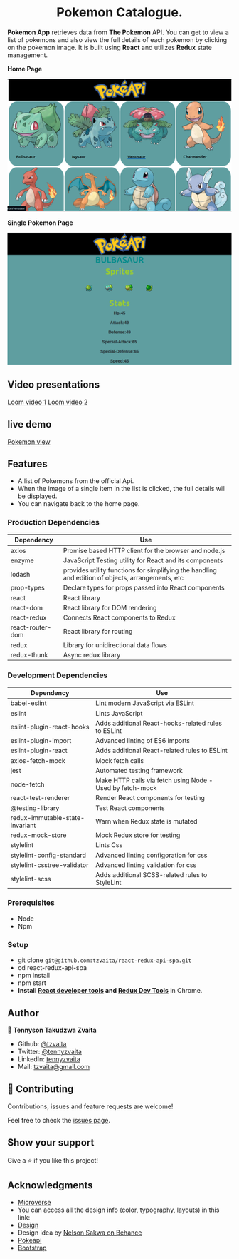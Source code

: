 <h1 align="center">
  Pokemon Catalogue.
</h1>

<strong>Pokemon App</strong> retrieves data from <strong>The Pokemon</strong> API. You can get to view a list of pokemons and also view the full details of each pokemon by clicking on the pokemon image. It is built using <strong>React</strong> and utilizes <strong>Redux</strong> state management.

**Home Page**

<p align="center">
  <img src="./pokehome.png">
</p>

**Single Pokemon Page**

<p align="center">
  <img src="./singlepokemon.png">
</p>

## Video presentations
[Loom video 1](https://www.loom.com/share/f2e38935609b46c99a21956892229909)
[Loom video 2](https://www.loom.com/share/9c7b34f0723d4143a66591f579b7e08c)
## live demo
[Pokemon view](https://somoye-meology.netlify.app)

## Features
- A list of Pokemons from the official Api.
- When the image of a single item in the list is clicked, the full details will be displayed.
- You can navigate back to the home page.

### Production Dependencies

| **Dependency**   | **Use**                                              |
| ---------------- | ---------------------------------------------------- |
| axios       | Promise based HTTP client for the browser and node.js |
| enzyme       | JavaScript Testing utility for React and its components |
| lodash       | provides utility functions for simplifying the handling and edition of objects, arrangements, etc |
| prop-types       | Declare types for props passed into React components |
| react            | React library                                        |
| react-dom        | React library for DOM rendering                      |
| react-redux      | Connects React components to Redux                   |
| react-router-dom | React library for routing                            |
| redux            | Library for unidirectional data flows                |
| redux-thunk      | Async redux library                                  |

### Development Dependencies

| **Dependency**                  | **Use**                                                          |
| ------------------------------- | ---------------------------------------------------------------- |
| babel-eslint                    | Lint modern JavaScript via ESLint                                |
| eslint                          | Lints JavaScript                                                 |
| eslint-plugin-react-hooks       | Adds additional React-hooks-related rules to ESLint              |
| eslint-plugin-import            | Advanced linting of ES6 imports                                  |
| eslint-plugin-react             | Adds additional React-related rules to ESLint                    |
| axios-fetch-mock                      | Mock fetch calls                                                 |
| jest                            | Automated testing framework                                      |
| node-fetch                      | Make HTTP calls via fetch using Node - Used by fetch-mock        |
| react-test-renderer             | Render React components for testing                              |
| @testing-library                | Test React components                                            |
| redux-immutable-state-invariant | Warn when Redux state is mutated                                 |
| redux-mock-store                | Mock Redux store for testing                                     |
| stylelint                       | Lints Css                                                        |
| stylelint-config-standard       | Advanced linting configoration for css                           |
| stylelint-csstree-validator     | Advanced linting validation for css                              |
| stylelint-scss                  | Adds additional SCSS-related rules to StyleLint                  |

### Prerequisites

- Node
- Npm

### Setup

- git clone `git@github.com:tzvaita/react-redux-api-spa.git`
- cd react-redux-api-spa
- npm install
- npm start
- **Install [React developer tools](https://chrome.google.com/webstore/detail/react-developer-tools/fmkadmapgofadopljbjfkapdkoienihi?hl=en) and [Redux Dev Tools](https://chrome.google.com/webstore/detail/redux-devtools/lmhkpmbekcpmknklioeibfkpmmfibljd?hl=en)** in Chrome.

## Author

👤 **Tennyson Takudzwa Zvaita**

- Github: [@tzvaita](https://github.com/tzvaita)
- Twitter: [@tennyzvaita](https://twitter.com/tennyzvaita)
- LinkedIn: [tennyzvaita](https://www.linkedin.com/in/tennyzvaita)
- Mail: [tzvaita@gmail.com](tzvaita@gmail.com)


## 🤝 Contributing

Contributions, issues and feature requests are welcome!

Feel free to check the [issues page](https://github.com/tzvaita/react-redux-api-spa/issues).

## Show your support

Give a ⭐️ if you like this project!

## Acknowledgments
  - [Microverse](https://www.microverse.org/)
  - You can access all the design info (color, typography, layouts) in this link:
  - [Design](https://www.behance.net/gallery/31579789/Ballhead-App-(Free-PSDs))
  - Design idea by [Nelson Sakwa on Behance](https://www.behance.net/sakwadesignstudio)
  - [Pokeapi](https://pokeapi.co/?)
  - [Bootstrap](https://getbootstrap.com/)